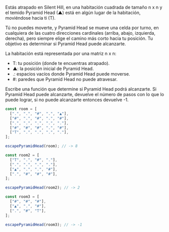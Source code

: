 Estás atrapado en Silent Hill, en una habitación cuadrada de tamaño n x n y el temido Pyramid Head (▲) está en algún lugar de la habitación, moviéndose hacia ti (T).

Tú no puedes moverte, y Pyramid Head se mueve una celda por turno, en cualquiera de las cuatro direcciones cardinales (arriba, abajo, izquierda, derecha), pero siempre elige el camino más corto hacia tu posición. Tu objetivo es determinar si Pyramid Head puede alcanzarte.

La habitación está representada por una matriz n x n:

- T: tu posición (donde te encuentras atrapado).
- ▲: la posición inicial de Pyramid Head.
- .: espacios vacíos donde Pyramid Head puede moverse.
- #: paredes que Pyramid Head no puede atravesar.

Escribe una función que determine si Pyramid Head podrá alcanzarte. Si Pyramid Head puede alcanzarte, devuelve el número de pasos con lo que lo puede lograr, si no puede alcanzarte entonces devuelve -1.

```js
const room = [
  [".", ".", "#", ".", "▲"],
  ["#", ".", "#", ".", "#"],
  [".", ".", ".", ".", "."],
  ["#", "#", "#", ".", "#"],
  ["T", ".", ".", ".", "."],
];

escapePyramidHead(room); // -> 8

const room2 = [
  ["T", ".", "#", "."],
  [".", ".", ".", "."],
  ["▲", ".", ".", "#"],
  [".", "#", "#", "#"],
];

escapePyramidHead(room2); // -> 2

const room3 = [
  ["#", "#", "#"],
  ["▲", ".", "#"],
  [".", "#", "T"],
];

escapePyramidHead(room3); // -> -1
```
